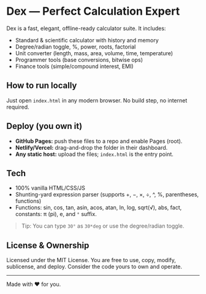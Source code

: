# Dex — Perfect Calculation Expert

Dex is a fast, elegant, offline-ready calculator suite. It includes:

- Standard & scientific calculator with history and memory
- Degree/radian toggle, %, power, roots, factorial
- Unit converter (length, mass, area, volume, time, temperature)
- Programmer tools (base conversions, bitwise ops)
- Finance tools (simple/compound interest, EMI)

## How to run locally

Just open `index.html` in any modern browser. No build step, no internet required.

## Deploy (you own it)

- **GitHub Pages:** push these files to a repo and enable Pages (root).  
- **Netlify/Vercel:** drag-and-drop the folder in their dashboard.  
- **Any static host:** upload the files; `index.html` is the entry point.

## Tech

- 100% vanilla HTML/CSS/JS
- Shunting-yard expression parser (supports +, −, ×, ÷, ^, %, parentheses, functions)
- Functions: sin, cos, tan, asin, acos, atan, ln, log, sqrt(√), abs, fact, constants: π (pi), e, and `°` suffix.

> Tip: You can type `30°` as `30*deg` or use the degree/radian toggle.

## License & Ownership

Licensed under the MIT License. You are free to use, copy, modify, sublicense, and deploy. Consider the code yours to own and operate.

---

Made with ❤️ for you.
